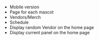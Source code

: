 - Mobile version
- Page for each mascot
- Vendors/Merch
- Schedule
- Display random Vendor on the home page
- Display current panel on the home page
